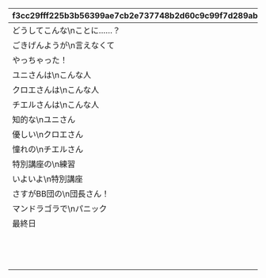 |f3cc29fff225b3b56399ae7cb2e737748b2d60c9c99f7d289ab7244b72cad10d|fbf519adc6dde77014d6837820fa4a00c2786c321749d5fb934a9c64d2f8b36e|a0b00f7a8a766849e60de08ef8f3f092dff4329a5ef427654d141e36ff1ea590|079c1358ff97f4ba1ae113684db5a18bbc57556ba64714b0e9d3a01d821d4440|3c473332a842292882e4e021c4c6de2935b5157a3a7f819b4f68a4720096ed7f|7e4b58cc6abed167b9dc230c519d40a63a4e940ab7775d88448a296a4e66e803|523514868e2a31a36ee1151b61c838d058ce99f30f3f57434ebe3b0dd4f85774|c8e6cff34f211f31d81294aa4f767571d3ab0bb63a0cc1a877696256b3a55397|
| --- | --- | --- | --- | --- | --- | --- | --- |
|どうしてこんな\nことに……？|2020/08/16 5:00:00|1|0|1|0|2030/01/01 1:00:00|5023000|
|ごきげんようが\n言えなくて|2020/08/16 5:00:00|2|0|2|0|2030/01/01 1:00:00|5023001|
|やっちゃった！|2020/08/16 5:00:00|3|0|3|0|2030/01/01 1:00:00|5023002|
|ユニさんは\nこんな人|2020/08/17 5:00:00|4|0|4|0|2030/01/01 1:00:00|5023002|
|クロエさんは\nこんな人|2020/08/17 5:00:00|5|0|5|0|2030/01/01 1:00:00|5023002|
|チエルさんは\nこんな人|2020/08/17 5:00:00|6|0|6|0|2030/01/01 1:00:00|5023002|
|知的な\nユニさん|2020/08/18 5:00:00|7|0|7|0|2030/01/01 1:00:00|5023003|
|優しい\nクロエさん|2020/08/18 5:00:00|8|0|8|0|2030/01/01 1:00:00|5023003|
|憧れの\nチエルさん|2020/08/18 5:00:00|9|0|9|0|2030/01/01 1:00:00|5023003|
|特別講座の\n練習|2020/08/19 5:00:00|10|0|10|0|2030/01/01 1:00:00|5023003|
|いよいよ\n特別講座|2020/08/19 5:00:00|11|0|11|0|2030/01/01 1:00:00|5023004|
|さすがBB団の\n団長さん！|2020/08/19 5:00:00|12|0|12|0|2030/01/01 1:00:00|5023005|
|マンドラゴラで\nパニック|2020/08/19 5:00:00|13|0|13|0|2030/01/01 1:00:00|5023006|
|最終日|2020/08/23 5:00:00|14|0|14|0|2030/01/01 1:00:00|5023007|
||2020/08/23 21:00:00|15|0|0|1|2030/01/01 1:00:00|5023000|
||2020/08/23 21:00:00|16|0|0|1|2030/01/01 1:00:00|5023000|
||2020/08/23 21:00:00|17|0|0|1|2030/01/01 1:00:00|5023000|